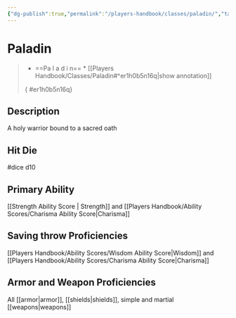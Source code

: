 ```yaml
---
{"dg-publish":true,"permalink":"/players-handbook/classes/paladin/","tags":["class"],"noteIcon":""}
---
```


# Paladin



>
>* ==Pa l a d i n== *
>[[Players Handbook/Classes/Paladin#^er1h0b5n16q\|show annotation]]
>
>
>
>{ #er1h0b5n16q}

## Description

A holy warrior bound to a sacred oath

## Hit Die

#dice d10

## Primary Ability

[[Strength Ability Score \| Strength]] and [[Players Handbook/Ability Scores/Charisma Ability Score\|Charisma]] 

## Saving throw Proficiencies

[[Players Handbook/Ability Scores/Wisdom Ability Score\|Wisdom]] and [[Players Handbook/Ability Scores/Charisma Ability Score\|Charisma]]

## Armor and Weapon Proficiencies 

All [[armor\|armor]], [[shields\|shields]], simple and martial [[weapons\|weapons]]